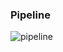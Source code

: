 ### Pipeline


![pipeline](https://cvws.icloud-content.com/B/AT9gjw1wo4U5I434fxR47bShuQWNAd57mdUxSngnrDqN0mvvMrA0fpep/pipeline.png?o=AotI_Irp9vBl82v0BIMtfwb5ES_a2FRCpC5LjcfmWQdA&v=1&x=3&a=CAogL9igIgCG_oP-nxt9Mj4_Ek208cZVRMJAGjdzEr3rNxESbRDUl6OZ9jAY1PT-mvYwIgEAUgShuQWNWgQ0fpepaiZiwBX4YQRT9IAXjVH-VMGJJyqmE-kl-klMg6UeMAl_6r1rLLYapXImVPgdMdMsxMtXUhbAb3lNxQirQ2gFe-6q2sCXzozpUzwWTmeySzc&e=1680999430&fl=&r=3e0264bc-cfed-43b9-bd37-c93f9fe35d69-1&k=1kVlpS7LnqYRFB3PRst-VQ&ckc=com.apple.clouddocs&ckz=com.apple.CloudDocs&p=31&s=wPanr9SgTnNWE3idEbuJDedMwjE&cd=i)

